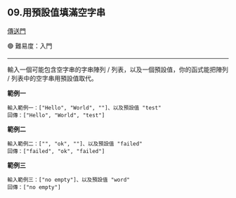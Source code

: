 ## 09.用預設值填滿空字串

[傳送門](https://wehelp.tw/coding/problem/9)

🟢 難易度：入門

---

輸入一個可能包含空字串的字串陣列 / 列表，以及一個預設值，你的函式能把陣列 / 列表中的空字串用預設值取代。

**範例一**

```
輸入範例一：["Hello", "World", ""]、以及預設值 "test"
回傳：["Hello", "World", "test"]
```

**範例二**

```
輸入範例二：["", "ok", ""]、以及預設值 "failed"
回傳：["failed", "ok", "failed"]
```

**範例三**

```
輸入範例三：["no empty"]、以及預設值 "word"
回傳：["no empty"]
```
